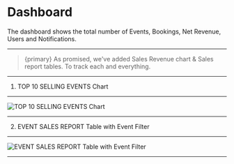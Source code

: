# Dashboard

The dashboard shows the total number of Events, Bookings, Net Revenue, Users and Notifications.

---

> {primary} As promised, we've added Sales Revenue chart & Sales report tables. To track each and everything.

---

1. TOP 10 SELLING EVENTS Chart

---

![TOP 10 SELLING EVENTS Chart](/images/dashboard-1.jpg "TOP 10 SELLING EVENTS Chart")

---

2. EVENT SALES REPORT Table with Event Filter

---

![EVENT SALES REPORT Table with Event Filter](/images/dashboard-2.jpg "EVENT SALES REPORT Table with Event Filter")

---

